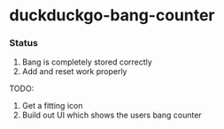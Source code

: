 # duckduckgo-bang-counter

### Status

1. Bang is completely stored correctly 
2. Add and reset work properly

TODO:
1. Get a fitting icon
2. Build out UI which shows the users bang counter
